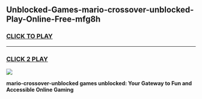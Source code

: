 
## Unblocked-Games-mario-crossover-unblocked-Play-Online-Free-mfg8h
<h3>
<a href="https://premium76.site?title=mario-crossover-unblocked&ref=26A">CLICK TO PLAY</a></h3>
<hr>

<h3>
<a href="https://premium76.site?title=mario-crossover-unblocked&ref=26A">CLICK 2 PLAY</a>
  
</h3>

<a href="https://premium76.site?title=mario-crossover-unblocked&ref=26A"><img src="https://clearcache.store/games.png"></a>


**mario-crossover-unblocked games unblocked: Your Gateway to Fun and Accessible Online Gaming**
